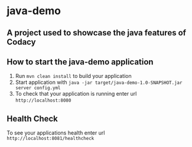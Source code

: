# java-demo
## A project used to showcase the java features of Codacy
How to start the java-demo application
---

1. Run `mvn clean install` to build your application
1. Start application with `java -jar target/java-demo-1.0-SNAPSHOT.jar server config.yml`
1. To check that your application is running enter url `http://localhost:8080`

Health Check
---

To see your applications health enter url `http://localhost:8081/healthcheck`
